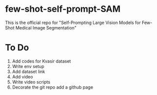 # few-shot-self-prompt-SAM
This is the official repo for "Self-Prompting Large Vision Models for Few-Shot Medical Image Segmentation"
# To Do
1. Add codes for Kvasir dataset
2. Write env setup
3. Add dataset link
4. Add video
5. Write video scripts
6. Decorate the git repo add a github page

